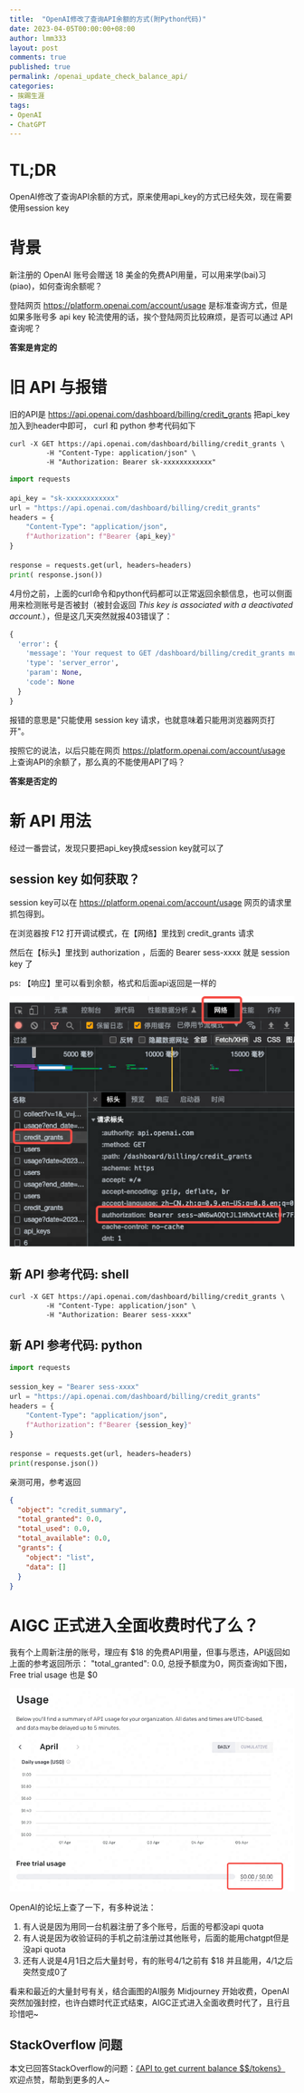 ```yaml
---
title:  "OpenAI修改了查询API余额的方式(附Python代码)"
date: 2023-04-05T00:00:00+08:00
author: lmm333
layout: post
comments: true
published: true
permalink: /openai_update_check_balance_api/
categories:
- 挨踢生涯
tags:
- OpenAI
- ChatGPT
---
```

# TL;DR
OpenAI修改了查询API余额的方式，原来使用api_key的方式已经失效，现在需要使用session key

# 背景

新注册的 OpenAI 账号会赠送 18 美金的免费API用量，可以用来学(bai)习(piao)，如何查询余额呢？

登陆网页 https://platform.openai.com/account/usage 是标准查询方式，但是如果多账号多 api key 轮流使用的话，挨个登陆网页比较麻烦，是否可以通过 API 查询呢？

**答案是肯定的**

# 旧 API 与报错

旧的API是 https://api.openai.com/dashboard/billing/credit_grants 把api_key加入到header中即可， curl 和 python 参考代码如下

```shell
curl -X GET https://api.openai.com/dashboard/billing/credit_grants \
         -H "Content-Type: application/json" \
         -H "Authorization: Bearer sk-xxxxxxxxxxxx"
```

```python
import requests

api_key = "sk-xxxxxxxxxxxx"
url = "https://api.openai.com/dashboard/billing/credit_grants"
headers = {
    "Content-Type": "application/json",
    f"Authorization": f"Bearer {api_key}"
}

response = requests.get(url, headers=headers)
print( response.json())
```

4月份之前，上面的curl命令和python代码都可以正常返回余额信息，也可以侧面用来检测账号是否被封（被封会返回 *This key is associated with a deactivated account.*），但是这几天突然就报403错误了：

```python
{
  'error': {
    'message': 'Your request to GET /dashboard/billing/credit_grants must be made with a session key (that is, it can only be made from the browser). You made it with the following key type: secret.',
    'type': 'server_error',
    'param': None,
    'code': None
  }
}
```

报错的意思是"只能使用 session key 请求，也就意味着只能用浏览器网页打开"。

按照它的说法，以后只能在网页 https://platform.openai.com/account/usage 上查询API的余额了，那么真的不能使用API了吗？

**答案是否定的**

# 新 API 用法

经过一番尝试，发现只要把api_key换成session key就可以了

## session key 如何获取？
session key可以在 https://platform.openai.com/account/usage 网页的请求里抓包得到。

在浏览器按 F12 打开调试模式，在【网络】里找到  credit_grants 请求

然后在【标头】里找到 authorization ，后面的 Bearer sess-xxxx 就是 session key 了

ps: 【响应】里可以看到余额，格式和后面api返回是一样的

![session key 如何获取](../images/23-04-05/2023-04-05-openai_update_check_balance_api-01.png)


## 新 API 参考代码: shell
```shell
curl -X GET https://api.openai.com/dashboard/billing/credit_grants \
         -H "Content-Type: application/json" \
         -H "Authorization: Bearer sess-xxxx"
```

## 新 API 参考代码: python
```python
import requests

session_key = "Bearer sess-xxxx"
url = "https://api.openai.com/dashboard/billing/credit_grants"
headers = {
    "Content-Type": "application/json",
    f"Authorization": f"Bearer {session_key}"
}

response = requests.get(url, headers=headers)
print(response.json())
```

亲测可用，参考返回
```json
{
  "object": "credit_summary",
  "total_granted": 0.0,
  "total_used": 0.0,
  "total_available": 0.0,
  "grants": {
    "object": "list",
    "data": []
  }
}
```

# AIGC 正式进入全面收费时代了么？

我有个上周新注册的账号，理应有 $18 的免费API用量，但事与愿违，API返回如上面的参考返回所示： "total_granted": 0.0, 总授予额度为0，网页查询如下图，Free trial usage 也是 $0

![网页查询余额](../images/23-04-05/2023-04-05-openai_update_check_balance_api-02.png)

OpenAI的论坛上查了一下，有多种说法：
1. 有人说是因为用同一台机器注册了多个账号，后面的号都没api quota
2. 有人说是因为收验证码的手机之前注册过其他账号，后面的能用chatgpt但是没api quota
3. 还有人说是4月1日之后大量封号，有的账号4/1之前有 $18 并且能用，4/1之后突然变成0了

看来和最近的大量封号有关，结合画图的AI服务 Midjourney 开始收费，OpenAI 突然加强封控，也许白嫖时代正式结束，AIGC正式进入全面收费时代了，且行且珍惜吧~

## StackOverflow 问题
本文已回答StackOverflow的问题：[《API to get current balance $$/tokens》](https://stackoverflow.com/questions/75703189/api-to-get-current-balance-tokens/75942443#75942443) 欢迎点赞，帮助到更多的人~

